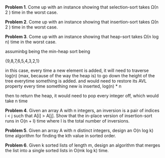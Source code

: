 **Problem 1**. Come up with an instance showing that selection-sort takes Ω(n 2 ) time in the worst case.



**Problem 2**. Come up with an instance showing that insertion-sort takes Ω(n 2 ) time in the worst case.



**Problem 3**. Come up with an instance showing that heap-sort takes Ω(n log n) time in the worst case.

assuminbg being the min-heap sort being

{9,8,7,6,5,4,3,2,1}

in this case, every time a new element is added, it will need to traverse log(n) (max, because of the way the heap is) to go down the height of the tree everytime something is added. and would need to restore its AVL property every time something new is inserted, log(n) * n

then to return the heap, it would need to pop every integer off, which would take n time

**Problem 4**. Given an array A with n integers, an inversion is a pair of indices i < j such that A[i] > A[j]. Show that the in-place version of insertion-sort runs in O(n + I) time where I is the total number of inversions.



**Problem 5**. Given an array A with n distinct integers, design an O(n log k) time algorithm for finding the kth value in sorted order.



**Problem 6**. Given k sorted lists of length m, design an algorithm that merges the list into a single sorted lists in O(mk log k) time.

